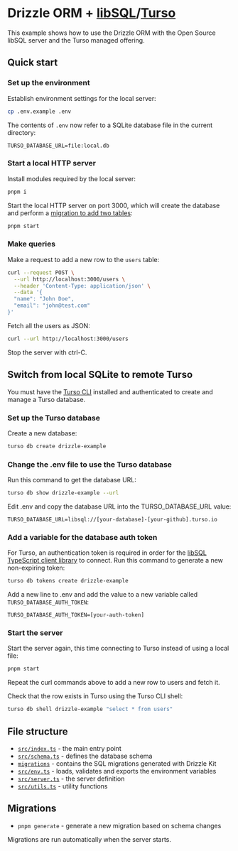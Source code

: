 # Drizzle ORM + [libSQL]/[Turso]

This example shows how to use the Drizzle ORM with the Open Source libSQL server
and the Turso managed offering.

## Quick start

### Set up the environment

Establish environment settings for the local server:

```bash
cp .env.example .env
```

The contents of `.env` now refer to a SQLite database file in the current
directory:

```
TURSO_DATABASE_URL=file:local.db
```

### Start a local HTTP server

Install modules required by the local server:

```bash
pnpm i
```

Start the local HTTP server on port 3000, which will create the database and
perform a [migration to add two tables][migration]:

```bash
pnpm start
```

### Make queries

Make a request to add a new row to the `users` table:

```bash
curl --request POST \
  --url http://localhost:3000/users \
  --header 'Content-Type: application/json' \
  --data '{
  "name": "John Doe",
  "email": "john@test.com"
}'
```

Fetch all the users as JSON:

```bash
curl --url http://localhost:3000/users
```

Stop the server with ctrl-C.

## Switch from local SQLite to remote Turso

You must have the [Turso CLI] installed and authenticated to create and manage a
Turso database.

### Set up the Turso database

Create a new database:

```bash
turso db create drizzle-example
```

### Change the .env file to use the Turso database

Run this command to get the database URL:

```bash
turso db show drizzle-example --url
```

Edit .env and copy the database URL into the TURSO_DATABASE_URL value:

```
TURSO_DATABASE_URL=libsql://[your-database]-[your-github].turso.io
```

### Add a variable for the database auth token

For Turso, an authentication token is required in order for the [libSQL
TypeScript client library] to connect. Run this command to generate a new
non-expiring token:

```bash
turso db tokens create drizzle-example
```

Add a new line to .env and add the value to a new variable called
`TURSO_DATABASE_AUTH_TOKEN`:

```plain
TURSO_DATABASE_AUTH_TOKEN=[your-auth-token]
```

### Start the server

Start the server again, this time connecting to Turso instead of using a local
file:

```bash
pnpm start
```

Repeat the curl commands above to add a new row to users and fetch it.

Check that the row exists in Turso using the Turso CLI shell:

```bash
turso db shell drizzle-example "select * from users"
```

## File structure

- [`src/index.ts`](src/index.ts) - the main entry point
- [`src/schema.ts`](src/schema.ts) - defines the database schema
- [`migrations`](migrations) - contains the SQL migrations generated with Drizzle Kit
- [`src/env.ts`](src/env.ts) - loads, validates and exports the environment variables
- [`src/server.ts`](src/server.ts) - the server definition
- [`src/utils.ts`](src/utils.ts) - utility functions

## Migrations

- `pnpm generate` - generate a new migration based on schema changes

Migrations are run automatically when the server starts.

[libSQL]: https://libsql.org
[Turso]: https://turso.tech
[migration]: ./migrations/0000_clear_shockwave.sql
[Turso CLI]: https://docs.turso.tech/reference/turso-cli
[libSQL TypeScript client library]: https://docs.turso.tech/reference/client-access/javascript-typescript-sdk

